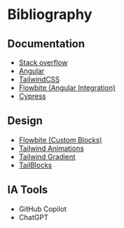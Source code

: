 # Bibliography

## Documentation
- [Stack overflow](https://stackoverflow.com/questions)
- [Angular](https://angular.dev/)
- [TailwindCSS](https://tailwindcss.com/)
- [Flowbite (Angular Integration)](https://flowbite.com/docs/getting-started/angular/)
- [Cypress](https://www.cypress.io/)

## Design
- [Flowbite (Custom Blocks)](https://flowbite.com/)
- [Tailwind Animations](https://tailwindcss-animations.vercel.app/)
- [Tailwind Gradient](https://tailwind-gradient-generator.vercel.app/)
- [TailBlocks](https://tailblocks.cc/#google_vignette)

## IA Tools
- GitHub Copilot
- ChatGPT
